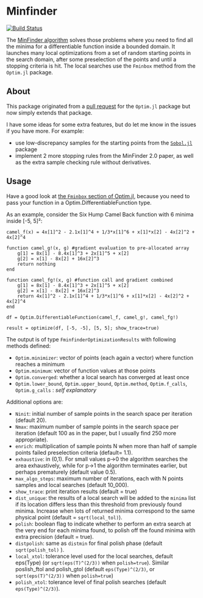 # Minfinder

[![Build Status](https://travis-ci.org/Ken-B/MinFinder.jl.svg?branch=master)](https://travis-ci.org/Ken-B/MinFinder.jl)

The [MinFinder algorithm](www.cs.uoi.gr/~lagaris/papers/MINF.pdf) solves those problems where you need to find all the minima for a differentiable function inside a bounded domain. It launches many local optimizations from a set of random starting points in the search domain, after some preselection of the points and until a stopping criteria is hit. The local searches use the `Fminbox` method from the `Optim.jl` package.

## About

This package originated from a [pull request](https://github.com/JuliaOpt/Optim.jl/pull/73) for the `Optim.jl` package but now simply extends that package.

I have some ideas for some extra features, but do let me know in the issues if you have more. For example:

* use low-discrepancy samples for the starting points from the [`Sobol.jl`](https://github.com/stevengj/Sobol.jl) package
* implement 2 more stopping rules from the MinFinder 2.0 paper, as well as the extra sample checking rule without derivatives.

## Usage

Have a good look at [the `Fminbox` section of Optim.jl](https://github.com/JuliaOpt/Optim.jl#box-minimization), because you need to pass your function in a Optim.DifferentiableFunction type.

As an example, consider the Six Hump Camel Back function with 6 minima inside [-5, 5]²:

	camel_f(x) = 4x[1]^2 - 2.1x[1]^4 + 1/3*x[1]^6 + x[1]*x[2] - 4x[2]^2 + 4x[2]^4

	function camel_g!(x, g) #gradient evaluation to pre-allocated array
	    g[1] = 8x[1] - 8.4x[1]^3 + 2x[1]^5 + x[2]
	    g[2] = x[1] - 8x[2] + 16x[2]^3
	    return nothing
	end

	function camel_fg!(x, g) #function call and gradient combined
	    g[1] = 8x[1] - 8.4x[1]^3 + 2x[1]^5 + x[2]
	    g[2] = x[1] - 8x[2] + 16x[2]^3
	    return 4x[1]^2 - 2.1x[1]^4 + 1/3*x[1]^6 + x[1]*x[2] - 4x[2]^2 + 4x[2]^4
	end

	df = Optim.DifferentiableFunction(camel_f, camel_g!, camel_fg!)

    result = optimize(df, [-5, -5], [5, 5]; show_trace=true)

The output is of type `FminfinderOptimizationResults` with following methods defined:

* `Optim.minimizer`: vector of points (each again a vector) where function reaches a minimum
* `Optim.minimum`: vector of function values at those points
* `Optim.converged`: whether a local search has converged at least once
* `Optim.lower_bound`, `Optim.upper_bound`, `Optim.method`, `Optim.f_calls`, `Optim.g_calls` : *self explanatory*



Additional options are:

* `Ninit`: initial number of sample points in the search space per iteration (default 20).
* `Nmax`: maximum number of sample points in the search space per iteration (default 100 as in the paper, but I usually find 250 more appropriate).
* `enrich`: multiplication of sample points N when more than half of sample points failed preselection criteria (default= 1.1).
* `exhaustive`: in (0,1). For small values p→0 the algorithm searches the area exhaustively, while for p→1 the algorithm terminates earlier, but perhaps prematurely (default value 0.5).
* `max_algo_steps`: maximum number of iterations, each with N points samples and local searches (default 10_000).
* `show_trace`: print iteration results (default = true)
* `dist_unique`: the results of a local search will be added to the `minima` list if its location differs less than this threshold from previously found minima. Increase when lots of returned minima correspond to the same physical point (default = `sqrt(local_tol)`).
* `polish`: boolean flag to indicate whether to perform an extra search at the very end for each minima found, to polish off the found minima with extra precision (default = true).
* `distpolish`: same as `distmin` for final polish phase (default `sqrt(polish_tol)` ).
* `local_xtol`: tolerance level used for the local searches, default eps(Type) (or `sqrt(eps(T)^(2/3))` when `polish=true`). Similar poslish_ftol and polish_gtol (default `eps(Type)^(2/3)`, or `sqrt(eps(T)^(2/3))` when `polish=true`)
* `polish_xtol`: tolerance level of final polish searches (default `eps(Type)^(2/3)`).
